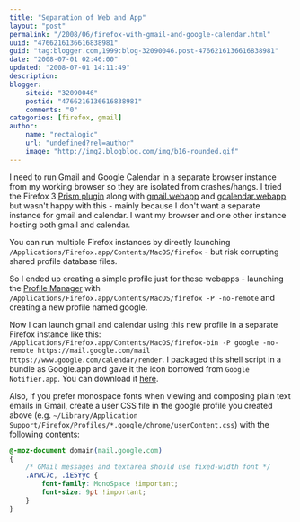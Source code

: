 ```yaml
---
title: "Separation of Web and App"
layout: "post"
permalink: "/2008/06/firefox-with-gmail-and-google-calendar.html"
uuid: "4766216136616838981"
guid: "tag:blogger.com,1999:blog-32090046.post-4766216136616838981"
date: "2008-07-01 02:46:00"
updated: "2008-07-01 14:11:49"
description: 
blogger:
    siteid: "32090046"
    postid: "4766216136616838981"
    comments: "0"
categories: [firefox, gmail]
author: 
    name: "rectalogic"
    url: "undefined?rel=author"
    image: "http://img2.blogblog.com/img/b16-rounded.gif"
---
```


I need to run Gmail and Google Calendar in a separate browser instance from my working browser so they are isolated from crashes/hangs. I tried the Firefox 3 [Prism plugin](https://addons.mozilla.org/en-US/firefox/addon/6665) along with [gmail.webapp](http://starkravingfinkle.org/projects/webrunner/gmail.webapp) and [gcalendar.webapp](http://starkravingfinkle.org/projects/webrunner/gcalendar.webapp) but wasn't happy with this - mainly because I don't want a separate instance for gmail and calendar. I want my browser and one other instance hosting both gmail and calendar.

You can run multiple Firefox instances by directly launching `/Applications/Firefox.app/Contents/MacOS/firefox` - but risk corrupting shared profile database files.

So I ended up creating a simple profile just for these webapps - launching the [Profile Manager](http://kb.mozillazine.org/Opening_a_new_instance_of_Firefox_with_another_profile) with
`/Applications/Firefox.app/Contents/MacOS/firefox -P -no-remote` and creating a new profile named google.

Now I can launch gmail and calendar using this new profile in a separate Firefox instance like this: `/Applications/Firefox.app/Contents/MacOS/firefox-bin -P google -no-remote https://mail.google.com/mail https://www.google.com/calendar/render`. I packaged this shell script in a bundle as Google.app and gave it the icon borrowed from `Google Notifier.app`.  You can download it [here](http://www.rectalogic.com/downloads/GoogleFirefox.dmg).

Also, if you prefer monospace fonts when viewing and composing plain text emails in Gmail, create a user CSS file in the google profile you created above (e.g. `~/Library/Application Support/Firefox/Profiles/*.google/chrome/userContent.css`) with the following contents:

```css
@-moz-document domain(mail.google.com)
{
    /* GMail messages and textarea should use fixed-width font */
    .ArwC7c, .iE5Yyc {
        font-family: MonoSpace !important; 
        font-size: 9pt !important; 
    }
}
```